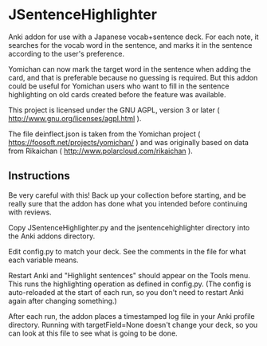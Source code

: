 JSentenceHighlighter
====================

Anki addon for use with a Japanese vocab+sentence deck. For each note, it searches for the vocab word in the sentence, and marks it in the sentence according to the user's preference.

Yomichan can now mark the target word in the sentence when adding the card, and that is preferable because no guessing is required. But this addon could be useful for Yomichan users who want to fill in the sentence highlighting on old cards created before the feature was available.

This project is licensed under the GNU AGPL, version 3 or later ( http://www.gnu.org/licenses/agpl.html ).

The file deinflect.json is taken from the Yomichan project ( https://foosoft.net/projects/yomichan/ ) and was originally based on data from Rikaichan ( http://www.polarcloud.com/rikaichan ).

Instructions
------------

Be very careful with this! Back up your collection before starting, and be really sure that the addon has done what you intended before continuing with reviews.

Copy JSentenceHighlighter.py and the jsentencehighlighter directory into the Anki addons directory.

Edit config.py to match your deck. See the comments in the file for what each variable means.

Restart Anki and "Highlight sentences" should appear on the Tools menu. This runs the highlighting operation as defined in config.py. (The config is auto-reloaded at the start of each run, so you don't need to restart Anki again after changing something.)

After each run, the addon places a timestamped log file in your Anki profile directory. Running with targetField=None doesn't change your deck, so you can look at this file to see what is going to be done.

